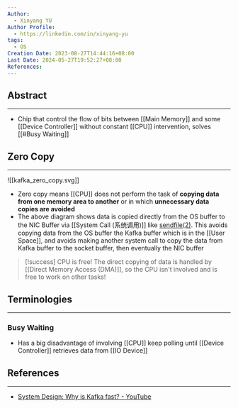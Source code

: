 ```yaml
---
Author:
  - Xinyang YU
Author Profile:
  - https://linkedin.com/in/xinyang-yu
tags:
  - OS
Creation Date: 2023-08-27T14:44:16+08:00
Last Date: 2024-05-27T19:52:27+08:00
References: 
---
```

## Abstract
---
* Chip that control the flow of bits between [[Main Memory]] and some [[Device Controller]] without constant [[CPU]] intervention, solves [[#Busy Waiting]]

## Zero Copy
---

![[kafka_zero_copy.svg]]

- Zero copy means [[CPU]] does not perform the task of **copying data from one memory area to another** or in which **unnecessary data copies are avoided**
- The above diagram shows data is copied directly from the OS buffer to the NIC Buffer via [[System Call (系统调用)]] like [sendfile(2)](https://man7.org/linux/man-pages/man2/sendfile.2.html). This avoids copying data from the OS buffer the Kafka buffer which is in the [[User Space]], and avoids making another system call to copy the data from Kafka buffer to the socket buffer, then eventually the NIC buffer

>[!success] CPU is free!
> The direct copying of data is handled by [[Direct Memory Access (DMA)]], so the CPU isn't involved and is free to work on other tasks!


## Terminologies
---
### Busy Waiting
* Has a big disadvantage of involving [[CPU]] keep polling until [[Device Controller]] retrieves data from [[IO Device]]


## References
---
- [System Design: Why is Kafka fast? - YouTube](https://youtu.be/UNUz1-msbOM?si=2nC4zt0WOb1CgR6P)